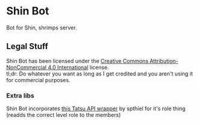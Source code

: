 # Shin Bot

Bot for Shin, shrimps server.

## Legal Stuff

Shin Bot has been licensed under the [Creative Commons Attribution-NonCommercial 4.0 International](https://creativecommons.org/licenses/by-nc/4.0/legalcode) license.  
tl;dr: Do whatever you want as long as I get credited and you aren't using it for commercial purposes.

### Extra libs

Shin Bot incorporates [this Tatsu API wrapper](https://github.com/spthiel/TatsuPI.js) by spthiel for it's role thing (readds the correct level role to the members)

